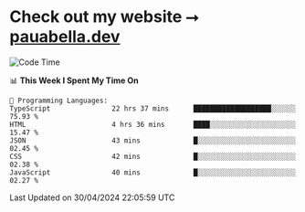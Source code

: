# Check out my website ⭢ [pauabella.dev](https://pauabella.dev)

<!--START_SECTION:waka-->
![Code Time](http://img.shields.io/badge/Code%20Time-3%2C274%20hrs%2024%20mins-blue)

📊 **This Week I Spent My Time On** 

```text
💬 Programming Languages: 
TypeScript               22 hrs 37 mins      ███████████████████░░░░░░   75.93 % 
HTML                     4 hrs 36 mins       ████░░░░░░░░░░░░░░░░░░░░░   15.47 % 
JSON                     43 mins             █░░░░░░░░░░░░░░░░░░░░░░░░   02.45 % 
CSS                      42 mins             █░░░░░░░░░░░░░░░░░░░░░░░░   02.38 % 
JavaScript               40 mins             █░░░░░░░░░░░░░░░░░░░░░░░░   02.27 % 
```


 Last Updated on 30/04/2024 22:05:59 UTC
<!--END_SECTION:waka-->
